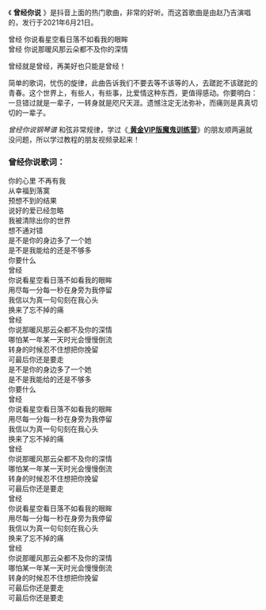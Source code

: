 

《 **曾经你说** 》是抖音上面的热门歌曲，非常的好听。而这首歌曲是由赵乃吉演唱的，发行于2021年6月21日。

曾经 你说看星空看日落不如看我的眼眸  
曾经 你说那暖风那云朵都不及你的深情

曾经就是曾经，再美好也只能是曾经！

简单的歌词，忧伤的旋律，此曲告诉我们不要去等不该等的人，去蹉跎不该蹉跎的青春。这个世界上，有些人，有些事，比爱情这种东西，更值得感动。你要明白：一旦错过就是一辈子，一转身就是咫尺天涯。遗憾注定无法弥补，而痛则是真真切切的一辈子。

_曾经你说钢琴谱_ 和弦非常规律，学过《[
**黄金VIP版魔鬼训练营**](/sale-47-EOP魔鬼训练营黄金VIP版.html)》的朋友顺两遍就没问题，所以学过教程的朋友视频录起来！

### 曾经你说歌词：

你的心里 不再有我  
从幸福到落寞  
预想不到的结果  
说好的爱已经忽略  
我被清除出你的世界  
想不通对错  
是不是你的身边多了一个她  
是不是我能给的还是不够多  
你要什么  
曾经  
你说看星空看日落不如看我的眼眸  
用尽每一分每一秒在身旁为我停留  
我信以为真一句句刻在我心头  
换来了忘不掉的痛  
曾经  
你说那暖风那云朵都不及你的深情  
哪怕某一年某一天时光会慢慢倒流  
转身的时候忍不住想把你挽留  
可最后你还是要走  
是不是你的身边多了一个她  
是不是我能给的还是不够多  
你要什么  
曾经  
你说看星空看日落不如看我的眼眸  
用尽每一分每一秒在身旁为我停留  
我信以为真一句句刻在我心头  
换来了忘不掉的痛  
曾经  
你说那暖风那云朵都不及你的深情  
哪怕某一年某一天时光会慢慢倒流  
转身的时候忍不住想把你挽留  
可最后你还是要走  
曾经  
你说看星空看日落不如看我的眼眸  
用尽每一分每一秒在身旁为我停留  
我信以为真一句句刻在我心头  
换来了忘不掉的痛  
曾经  
你说那暖风那云朵都不及你的深情  
哪怕某一年某一天时光会慢慢倒流  
转身的时候忍不住想把你挽留  
可最后你还是要走  
可最后你还是要走

